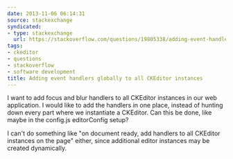 ```yaml
---
date: 2013-11-06 06:14:31
source: stackexchange
syndicated:
- type: stackexchange
  url: https://stackoverflow.com/questions/19805338/adding-event-handlers-globally-to-all-ckeditor-instances
tags:
- ckeditor
- questions
- stackoverflow
- software development
title: Adding event handlers globally to all CKEditor instances
---
```


I want to add focus and blur handlers to all CKEditor instances in our web application. I would like to add the handlers in one place, instead of hunting down every part where we instantiate a CKEditor. Can this be done, like maybe in the config.js editorConfig setup?

I can't do something like "on document ready, add handlers to all CKEditor instances on the page" either, since additional editor instances may be created dynamically.